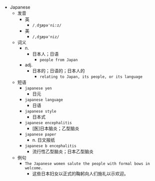 - Japanese
  - 发音
    - 英
      - `/ˌdʒæpə'ni:z/`
    - 美
      - `/,dʒæpə'niz/`
  - 词义
    - n.
      - 日本人；日语
        - `people from Japan`
    - adj.
      - 日本的；日语的；日本人的
        - `relating to Japan, its people, or its language`
  - 短语
    - `japanese yen`
      - 日元 
    - `japanese language`
      - 日语 
    - `japanese style`
      - 日本式 
    - `japanese encephalitis`
      - [医]日本脑炎；乙型脑炎 
    - `japanese paper`
      - n. 日文报纸 
    - `japanese b encephalitis`
      - 流行性乙型脑炎；日本乙型脑炎 
  - 例句
    - `The Japanese women salute the people with formal bows in welcome.`
      - 这些日本妇女以正式的鞠躬向人们施礼以示欢迎。

